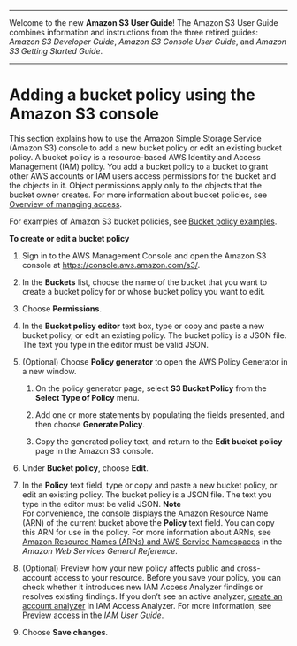 --------

Welcome to the new **Amazon S3 User Guide**\! The Amazon S3 User Guide combines information and instructions from the three retired guides: *Amazon S3 Developer Guide*, *Amazon S3 Console User Guide*, and *Amazon S3 Getting Started Guide*\.

--------

# Adding a bucket policy using the Amazon S3 console<a name="add-bucket-policy"></a>

This section explains how to use the Amazon Simple Storage Service \(Amazon S3\) console to add a new bucket policy or edit an existing bucket policy\. A bucket policy is a resource\-based AWS Identity and Access Management \(IAM\) policy\. You add a bucket policy to a bucket to grant other AWS accounts or IAM users access permissions for the bucket and the objects in it\. Object permissions apply only to the objects that the bucket owner creates\. For more information about bucket policies, see [Overview of managing access](access-control-overview.md)\.

 For examples of Amazon S3 bucket policies, see [Bucket policy examples](example-bucket-policies.md)\. 

**To create or edit a bucket policy**

1. Sign in to the AWS Management Console and open the Amazon S3 console at [https://console\.aws\.amazon\.com/s3/](https://console.aws.amazon.com/s3/)\.

1. In the **Buckets** list, choose the name of the bucket that you want to create a bucket policy for or whose bucket policy you want to edit\.

1. Choose **Permissions**\.

1. In the **Bucket policy editor** text box, type or copy and paste a new bucket policy, or edit an existing policy\. The bucket policy is a JSON file\. The text you type in the editor must be valid JSON\.

1. \(Optional\) Choose **Policy generator** to open the AWS Policy Generator in a new window\.

   1. On the policy generator page, select **S3 Bucket Policy** from the **Select Type of Policy** menu\.

   1. Add one or more statements by populating the fields presented, and then choose **Generate Policy**\.

   1. Copy the generated policy text, and return to the **Edit bucket policy** page in the Amazon S3 console\.

1. Under **Bucket policy**, choose **Edit**\.

1. In the **Policy** text field, type or copy and paste a new bucket policy, or edit an existing policy\. The bucket policy is a JSON file\. The text you type in the editor must be valid JSON\.
**Note**  
For convenience, the console displays the Amazon Resource Name \(ARN\) of the current bucket above the **Policy** text field\. You can copy this ARN for use in the policy\. For more information about ARNs, see [Amazon Resource Names \(ARNs\) and AWS Service Namespaces](https://docs.aws.amazon.com/general/latest/gr/aws-arns-and-namespaces.html) in the *Amazon Web Services General Reference*\.

1. \(Optional\) Preview how your new policy affects public and cross\-account access to your resource\. Before you save your policy, you can check whether it introduces new IAM Access Analyzer findings or resolves existing findings\. If you don’t see an active analyzer, [create an account analyzer](https://docs.aws.amazon.com/IAM/latest/UserGuide/access-analyzer-getting-started.html#access-analyzer-enabling) in IAM Access Analyzer\. For more information, see [Preview access](https://docs.aws.amazon.com/IAM/latest/UserGuide/access-analyzer-access-preview.html) in the *IAM User Guide*\. 

1. Choose **Save changes**\.